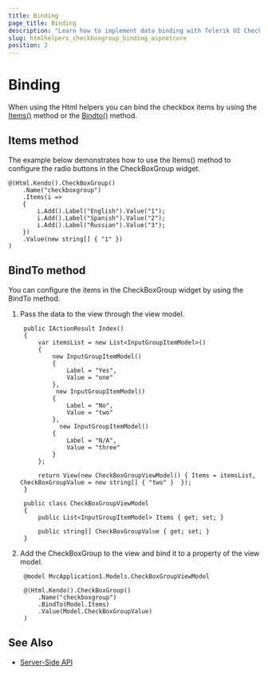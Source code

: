 ```yaml
---
title: Binding
page_title: Binding
description: "Learn how to implement data binding with Telerik UI CheckBoxGroup HtmlHelper for {{ site.framework }}."
slug: htmlhelpers_checkboxgroup_binding_aspnetcore
position: 2
---
```


# Binding

When using the Html helpers you can bind the checkbox items by using the [Items()](#items) method or the [Bindto()](#bindto) method.

## Items method

The example below demonstrates how to use the Items() method to configure the radio buttons in the CheckBoxGroup widget.

    @(Html.Kendo().CheckBoxGroup()
        .Name("checkboxgroup")
        .Items(i =>
        {
            i.Add().Label("English").Value("1");
            i.Add().Label("Spanish").Value("2");
            i.Add().Label("Russian").Value("3");
        })
        .Value(new string[] { "1" })
    )


## BindTo method

You can configure the items in the CheckBoxGroup widget by using the BindTo method.

1. Pass the data to the view through the view model.

        public IActionResult Index()
        {
            var itemsList = new List<InputGroupItemModel>()
            {
                new InputGroupItemModel()
                {
                    Label = "Yes",
                    Value = "one"
                },
                 new InputGroupItemModel()
                {
                    Label = "No",
                    Value = "two"
                },
                  new InputGroupItemModel()
                {
                    Label = "N/A",
                    Value = "three"
                }
            };

            return View(new CheckBoxGroupViewModel() { Items = itemsList, CheckBoxGroupValue = new string[] { "two" }  });
        }

        public class CheckBoxGroupViewModel
        {
            public List<InputGroupItemModel> Items { get; set; }

			public string[] CheckBoxGroupValue { get; set; }
        }



1. Add the CheckBoxGroup to the view and bind it to a property of the view model.

        @model MvcApplication1.Models.CheckBoxGroupViewModel

        @(Html.Kendo().CheckBoxGroup()
            .Name("checkboxgroup")
            .BindTo(Model.Items)
			.Value(Model.CheckBoxGroupValue)
        )

## See Also

* [Server-Side API](/api/checkboxgroup)
